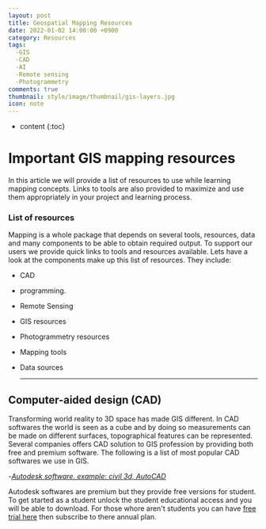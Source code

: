 ```yaml
---
layout: post
title: Geospatial Mapping Resources
date: 2022-01-02 14:00:00 +0900
category: Resources
tags: 
  -GIS
  -CAD 
  -AI 
  -Remote sensing
  -Photogrammetry
comments: true 
thumbnail: style/image/thumbnail/gis-layers.jpg
icon: note
---
```



* content
{:toc}


# **Important GIS mapping resources**

In this article we will provide a list of resources to use while learning mapping concepts. Links to tools are also provided to maximize and use them appropriately in your project and learning process.

### **List of resources**

Mapping is a whole package that depends on several tools, resources, data and many components to be able to obtain required output. To support our users we provide quick links to tools and resources available.
Lets have a look at the components make up this list of resources. They include:

+ CAD
+ programming.
+ Remote Sensing
+ GIS resources
+ Photogrammetry resources
+ Mapping tools
+ Data sources
  
  ___

## **Computer-aided design (CAD)**

Transforming world  reality to 3D space has made GIS different.  In CAD softwares the world is seen as a cube and by doing so measurements can be made on different surfaces, topographical features can be represented. Several companies offers CAD solution to GIS profession by providing both free and premium software. The following is a list of most popular CAD softwares we use in GIS.

  -*[Autodesk software. example: civil 3d, AutoCAD](<https://autode.sk/32W6oTh>)*

Autodesk softwares are premium but they provide free versions for student. To get started as a student unlock the student educational access and you will be able to download. For those whore aren't students you can have [free trial here](<https://autode.sk/3eLI09n>) then subscribe to there annual plan.

